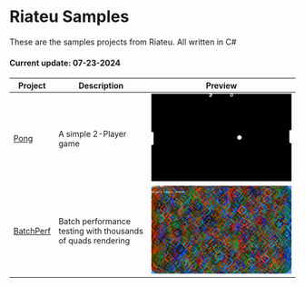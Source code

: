 # Riateu Samples

These are the samples projects from Riateu. All written in C#

#### Current update: 07-23-2024

|Project|Description|Preview|
|----|----|----|
|[Pong](./Pong)|A simple 2-Player game|![preview](./Pong/preview.png)|
|[BatchPerf](./BatchPerf)|Batch performance testing with thousands of quads rendering|![preview](./BatchPerf/preview.png)|

